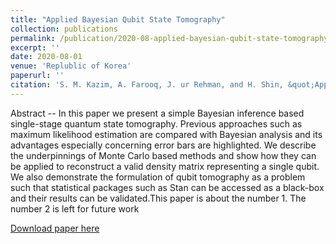 ```yaml
---
title: "Applied Bayesian Qubit State Tomography"
collection: publications
permalink: /publication/2020-08-applied-bayesian-qubit-state-tomography
excerpt: ''
date: 2020-08-01
venue: 'Replublic of Korea'
paperurl: ''
citation: 'S. M. Kazim, A. Farooq, J. ur Rehman, and H. Shin, &quot;Applied Bayesian Qubit State Tomography,&quot; <i>Proc. Korea Information and Communications Society (KICS) Summer Conference</i>, pp. 190-192 Korea, Aug. 2020.'
---
```

Abstract -- In this paper we present a simple Bayesian inference based single-stage quantum state tomography. Previous approaches such as maximum likelihood estimation are compared with Bayesian analysis and its advantages especially concerning error bars are highlighted. We describe the underpinnings of Monte Carlo based methods and show how they can be applied to reconstruct a valid density matrix representing a single qubit. We also demonstrate the formulation of qubit tomography as a problem such that statistical packages such as Stan can be accessed as a black-box and their results can be validated.This paper is about the number 1. The number 2 is left for future work

[Download paper here](http://muhammad-kazim.github.io/files/2020-applied-bayesian-qubit-state-tomography.pdf)

